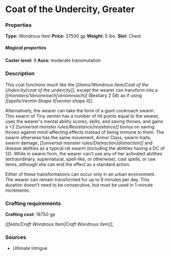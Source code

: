 ﻿---
Title: "Coat of the Undercity, Greater"
Type: "Wondrous Item"
Price: "37500 gp"
Weight: "5 lbs."
Slot: "Chest"
Caster level: "9"
Aura: "moderate transmutation"
Description: |
  "This coat functions much like the _coat of the undercity_, except the wearer can transform into a venomroach (_Bestiary 2 58_) as if using vermin shape II.
  Alternatively, the wearer can take the form of a giant cockroach swarm. This swarm of Tiny vermin has a number of hit points equal to the wearer, uses the wearer's mental ability scores, skills, and saving throws, and gains a +2 resistance bonus on saving throws against mind-affecting effects instead of being immune to them. The swarm otherwise has the same movement, Armor Class, swarm traits, swarm damage, distraction and disease abilities as a typical rat swarm (including the abilities having a DC of 12). While in swarm form, the wearer can't use any of her activated abilities (extraordinary, supernatural, spell-like, or otherwise), cast spells, or use items, although she can end the effect as a standard action.
  Either of these transformations can occur only in an urban environment. The wearer can remain transformed for up to 9 minutes per day. This duration doesn't need to be consecutive, but must be used in 1-minute increments."
Crafting cost: "18750 gp"
Sources: "['Ultimate Intrigue']"
---

# Coat of the Undercity, Greater

### Properties

**Type:** Wondrous Item **Price:** 37500 gp **Weight:** 5 lbs. **Slot:** Chest

##### Magical properties

**Caster level:** 9 **Aura:** moderate transmutation

### Description

This coat functions much like the _[[items/Wondrous Item/Coat of the Undercity|coat of the undercity]]_, except the wearer can transform into a _[[monsters/Venomroach|venomroach]]_ (Bestiary 2 58) as if using _[[spells/Vermin Shape II|vermin shape II]]_.

Alternatively, the wearer can take the form of a giant cockroach swarm. This swarm of Tiny vermin has a number of hit points equal to the wearer, uses the wearer's mental ability scores, skills, and saving throws, and gains a +2 _[[universal monster rules/Resistance|resistance]]_ bonus on saving throws against mind-affecting effects instead of being immune to them. The swarm otherwise has the same movement, Armor Class, swarm traits, swarm damage, _[[universal monster rules/Distraction|distraction]]_ and disease abilities as a typical rat swarm (including the abilities having a DC of 12). While in swarm form, the wearer can't use any of her activated abilities (extraordinary, supernatural, spell-like, or otherwise), cast spells, or use items, although she can end the effect as a standard action.

Either of these transformations can occur only in an urban environment. The wearer can remain transformed for up to 9 minutes per day. This duration doesn't need to be consecutive, but must be used in 1-minute increments.

### Crafting requirements

**Crafting cost:** 18750 gp

_[[feats/Craft Wondrous Item|Craft Wondrous Item]]_,

### Sources

* Ultimate Intrigue